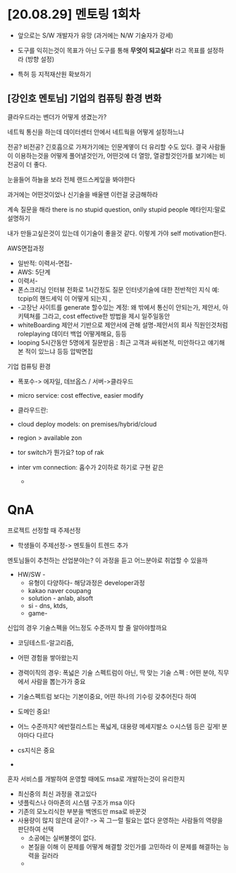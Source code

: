 # [20.08.29] 멘토링 1회차

- 앞으로는 S/W 개발자가 유망 (과거에는 N/W 기술자가 강세)

- 도구를 익히는것이 목표가 아닌 도구를 통해 **무엇이 되고싶다**! 라고 목표를 설정하라 (방향 설정)
- 특허 등 지적재산원 확보하기



## [강인호 멘토님] 기업의 컴퓨팅 환경 변화

클라우드라는 벤더가 어떻게 생겼는가?

네트웍 통신을 하는데 데이터센터 안에서 네트웍을 어떻게 설정하느냐



전공? 비전공?
긴호흡으로 가져가기에는 인문계옇이 더 유리할 수도 있다. 결국 사람들이 이용하는것을 어떻게 풀어낼것인가, 어떤것에 더 열망, 열광할것인가를 보기에는 비전공이 더 좋다.

눈을들어 하늘을 보라 전체 랜드스케잎을 봐야한다 

과거에는 어떤것이었나 신기술을 배울땐 이런걸 궁금해하라



계속 질문을 해라  there is no stupid question, onlly stupid people 메타인지:말로 설명하기

내가 만들고싶은것이 있는데 이기술이 좋을것 같다.  이렇게 가야 self motivation한다.  



AWS면접과정

- 일반적: 이력서-면접-
- AWS:  5단계
-  이력서-
- 폰스크리닝 인터뷰 전화로 1시간정도 질문 인터넷기술에 대한 전반적인 지식 예: tcpip의 핸드세익 이 어떻게 되는지 , 
- -고장난 사이트를 generate 할수있는 계정: 왜 밖에서 통신이 안되는가, 제안서,  아키텍쳐를 그라고, cost effective한 방법을 제시 일주일동안
- whiteBoarding 제안서 기반으로 제안서에 관해 설명-제안서의 회사 직원인것처럼 roleplaying 데이터 백업 어떻게해요, 등등
- looping 5시간동안 5명에게 질문받음 : 최근 고객과 싸워본적, 미안하다고 얘기해 본 적이 있느냐 등등 압박면접 



기업 컴퓨팅 환경

- 폭포수-> 에자일, 데브옵스 / 서버->클라우드

- micro service: cost effective, easier modify

- 클라우드란: 

- cloud deploy models: on premises/hybrid/cloud

- region > available zon 

- tor switch가 뭔가요? top of rak 

- inter vm connection:  홉수가 2이하로 하기로 구현 같은 

  

  

  - 



# QnA

프로젝트 선정할 때 주제선정 

- 학생들이 주제선정-> 멘토들이 트렌드 추가

멘토님들이 추천하는 산업분야는? 이 과정을 듣고 어느분야로 취업할 수 있을까

- HW/SW -
  - 유형이 다양하다- 해당과정은 developer과정 
  - kakao naver coupang 
  - solution - anlab, alsoft
  - si - dns, ktds, 
  - game- 

신입의 경우 기술스펙을 어느정도 수준까지 할 줄 알아야할까요

- 코딩테스트-알고리즘, 

- 어떤 경험을 쌓아왔는지

- 경력이직의 경우: 폭넓은 기술 스펙트럼이 아닌, 딱 맞는 기술 스펙 : 어떤 분야, 직무에서 사람을 뽑는가가 중요

- 기술스펙트럼 보다는 기본이중요, 어떤 하나의 기수링 갖추어진다 하여 

- 도메인 중요! 

- 어느 수준까지? 에반절리스트는 폭넓게, 대용량 메세지발소 ㅇ시스템 등은 깊게! 분야마다 다르다

- cs지식은 중요

- 

  

  혼자 서비스를 개발하여 운영할 때에도 msa로 개발하는것이 유리한지

  -  최신중의 최신 과정을 겪고있다
  - 넷플릭스나 아마존의 시스템 구조가 msa 이다
  - 기존의 모노리식한 부분을 백엔드만 msa로 바꾼것 
  - 사용량이 많지 않은데 굳이? -> 꼭 그ㅡ럴 필요는 없다 운영하는 사람들의 역량을 판단하여 선택
    - 소공에는 실버불렛이 없다. 
    - 본질을 이해 이 문제를  어떻게 해결할 것인가를 고민하라  이 문제를 해결하는 능력을 길러라
    - 